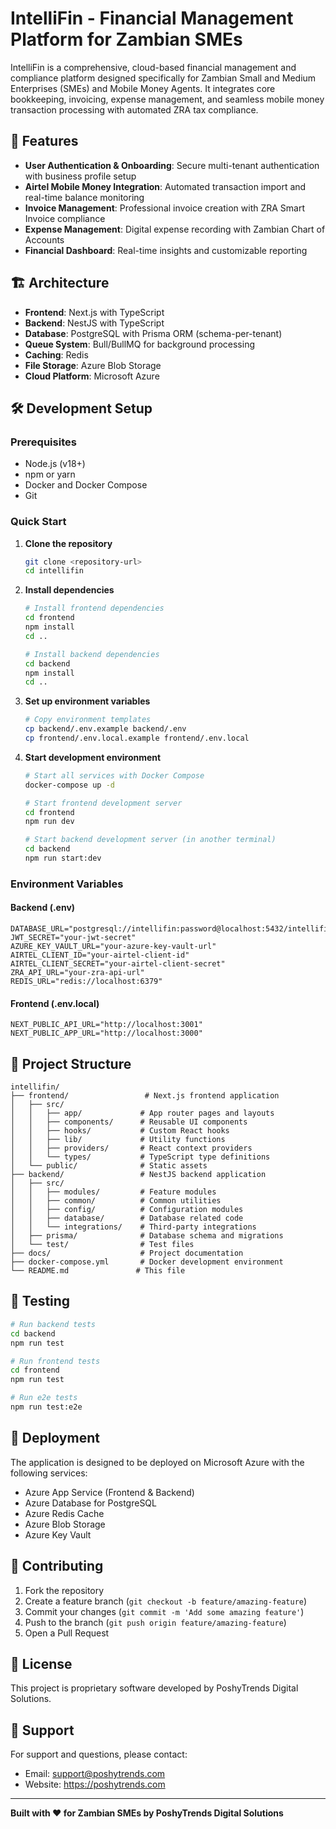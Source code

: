 # IntelliFin - Financial Management Platform for Zambian SMEs

IntelliFin is a comprehensive, cloud-based financial management and compliance platform designed specifically for Zambian Small and Medium Enterprises (SMEs) and Mobile Money Agents. It integrates core bookkeeping, invoicing, expense management, and seamless mobile money transaction processing with automated ZRA tax compliance.

## 🚀 Features

- **User Authentication & Onboarding**: Secure multi-tenant authentication with business profile setup
- **Airtel Mobile Money Integration**: Automated transaction import and real-time balance monitoring
- **Invoice Management**: Professional invoice creation with ZRA Smart Invoice compliance
- **Expense Management**: Digital expense recording with Zambian Chart of Accounts
- **Financial Dashboard**: Real-time insights and customizable reporting

## 🏗️ Architecture

- **Frontend**: Next.js with TypeScript
- **Backend**: NestJS with TypeScript
- **Database**: PostgreSQL with Prisma ORM (schema-per-tenant)
- **Queue System**: Bull/BullMQ for background processing
- **Caching**: Redis
- **File Storage**: Azure Blob Storage
- **Cloud Platform**: Microsoft Azure

## 🛠️ Development Setup

### Prerequisites

- Node.js (v18+)
- npm or yarn
- Docker and Docker Compose
- Git

### Quick Start

1. **Clone the repository**
   ```bash
   git clone <repository-url>
   cd intellifin
   ```

2. **Install dependencies**
   ```bash
   # Install frontend dependencies
   cd frontend
   npm install
   cd ..

   # Install backend dependencies
   cd backend
   npm install
   cd ..
   ```

3. **Set up environment variables**
   ```bash
   # Copy environment templates
   cp backend/.env.example backend/.env
   cp frontend/.env.local.example frontend/.env.local
   ```

4. **Start development environment**
   ```bash
   # Start all services with Docker Compose
   docker-compose up -d

   # Start frontend development server
   cd frontend
   npm run dev

   # Start backend development server (in another terminal)
   cd backend
   npm run start:dev
   ```

### Environment Variables

#### Backend (.env)
```
DATABASE_URL="postgresql://intellifin:password@localhost:5432/intellifin"
JWT_SECRET="your-jwt-secret"
AZURE_KEY_VAULT_URL="your-azure-key-vault-url"
AIRTEL_CLIENT_ID="your-airtel-client-id"
AIRTEL_CLIENT_SECRET="your-airtel-client-secret"
ZRA_API_URL="your-zra-api-url"
REDIS_URL="redis://localhost:6379"
```

#### Frontend (.env.local)
```
NEXT_PUBLIC_API_URL="http://localhost:3001"
NEXT_PUBLIC_APP_URL="http://localhost:3000"
```

## 📁 Project Structure

```
intellifin/
├── frontend/                 # Next.js frontend application
│   ├── src/
│   │   ├── app/             # App router pages and layouts
│   │   ├── components/      # Reusable UI components
│   │   ├── hooks/           # Custom React hooks
│   │   ├── lib/             # Utility functions
│   │   ├── providers/       # React context providers
│   │   └── types/           # TypeScript type definitions
│   └── public/              # Static assets
├── backend/                 # NestJS backend application
│   ├── src/
│   │   ├── modules/         # Feature modules
│   │   ├── common/          # Common utilities
│   │   ├── config/          # Configuration modules
│   │   ├── database/        # Database related code
│   │   └── integrations/    # Third-party integrations
│   ├── prisma/              # Database schema and migrations
│   └── test/                # Test files
├── docs/                    # Project documentation
├── docker-compose.yml       # Docker development environment
└── README.md               # This file
```

## 🧪 Testing

```bash
# Run backend tests
cd backend
npm run test

# Run frontend tests
cd frontend
npm run test

# Run e2e tests
npm run test:e2e
```

## 🚀 Deployment

The application is designed to be deployed on Microsoft Azure with the following services:
- Azure App Service (Frontend & Backend)
- Azure Database for PostgreSQL
- Azure Redis Cache
- Azure Blob Storage
- Azure Key Vault

## 📝 Contributing

1. Fork the repository
2. Create a feature branch (`git checkout -b feature/amazing-feature`)
3. Commit your changes (`git commit -m 'Add some amazing feature'`)
4. Push to the branch (`git push origin feature/amazing-feature`)
5. Open a Pull Request

## 📄 License

This project is proprietary software developed by PoshyTrends Digital Solutions.

## 🤝 Support

For support and questions, please contact:
- Email: support@poshytrends.com
- Website: https://poshytrends.com

---

**Built with ❤️ for Zambian SMEs by PoshyTrends Digital Solutions**
